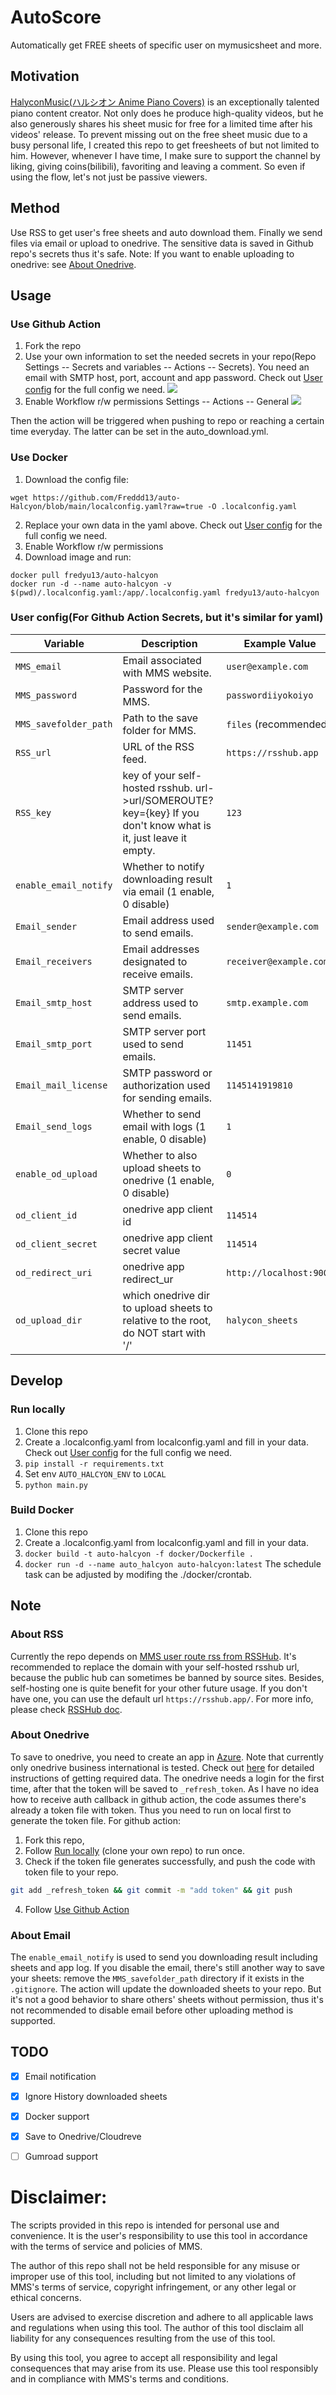 # AutoScore
Automatically get FREE sheets of specific user on mymusicsheet and more.

## Motivation
[HalyconMusic(ハルシオン Anime Piano Covers)](https://www.youtube.com/@HalcyonMusic) is an exceptionally talented piano content creator. Not only does he produce high-quality videos, but he also generously shares his sheet music for free for a limited time after his videos' release. To prevent missing out on the free sheet music due to a busy personal life, I created this repo to get freesheets of but not limited to him. However, whenever I have time, I make sure to support the channel by liking, giving coins(bilibili), favoriting and leaving a comment. So even if using the flow, let's not just be passive viewers.

## Method
Use RSS to get user's free sheets and auto download them. Finally we send files via email or upload to onedrive. The sensitive data is saved in Github repo's secrets thus it's safe. 
Note: If you want to enable uploading to onedrive: see [About Onedrive](#About-Onedrive).

## Usage

### Use Github Action
1. Fork the repo
2. Use your own information to set the needed secrets in your repo(Repo Settings -- Secrets and variables -- Actions -- Secrets). You need an email with SMTP host, port, account and app password. Check out [User config](#User-config) for the full config we need.
![](docs/add_secrets.png)
3. Enable Workflow r/w permissions
Settings -- Actions -- General
![](docs/enable_rw.png)

Then the action will be triggered when pushing to repo or reaching a certain time everyday. The latter can be set in the auto_download.yml. 

### Use Docker
1. Download the config file:
```
wget https://github.com/Freddd13/auto-Halcyon/blob/main/localconfig.yaml?raw=true -O .localconfig.yaml
```
2. Replace your own data in the yaml above. Check out [User config](#User-config) for the full config we need.
3. Enable Workflow r/w permissions
3. Download image and run:
```
docker pull fredyu13/auto-halcyon
docker run -d --name auto-halcyon -v $(pwd)/.localconfig.yaml:/app/.localconfig.yaml fredyu13/auto-halcyon
```

### User config(For Github Action Secrets, but it's similar for yaml)
| Variable                  | Description                                         | Example Value          |
|---------------------------|-----------------------------------------------------|------------------------|
| `MMS_email`               | Email associated with MMS website.                | `user@example.com`     |
| `MMS_password`            | Password for the MMS.                        | `passwordiiyokoiyo`          |
| `MMS_savefolder_path`     | Path to the save folder for MMS.                   | `files` (recommended)      |
| `RSS_url`                 | URL of the RSS feed.                               | `https://rsshub.app`|
| `RSS_key`                 | key of your self-hosted rsshub. url->url/SOMEROUTE?key={key} If you don't know what is it, just leave it empty.                               | `123`|
| `enable_email_notify`      | Whether to notify downloading result via email  (1 enable, 0 disable)  | `1` |
| `Email_sender`            | Email address used to send emails.                 | `sender@example.com`   |
| `Email_receivers`         | Email addresses designated to receive emails.      | `receiver@example.com` |
| `Email_smtp_host`         | SMTP server address used to send emails.           | `smtp.example.com`     |
| `Email_smtp_port`         | SMTP server port used to send emails.              | `11451`                  |
| `Email_mail_license`      | SMTP password or authorization used for sending emails.  | `1145141919810`  |
| `Email_send_logs`      | Whether to send email with logs (1 enable, 0 disable)  | `1`  |
| `enable_od_upload`      | Whether to also upload sheets to onedrive (1 enable, 0 disable)  | `0`  |
| `od_client_id`      | onedrive app client id  | `114514`  |
| `od_client_secret`      | onedrive app client secret value | `114514`  |
| `od_redirect_uri`      | onedrive app redirect_ur  | `http://localhost:9001`  |
| `od_upload_dir`      | which onedrive dir to upload sheets to relative to the root, do NOT start with '/'  | `halycon_sheets`  |


## Develop
### Run locally
1. Clone this repo
2. Create a .localconfig.yaml from localconfig.yaml and fill in your data. Check out [User config](#User-config) for the full config we need.
3. `pip install -r requirements.txt`
4. Set env `AUTO_HALCYON_ENV` to `LOCAL`
4. `python main.py`

### Build Docker
1. Clone this repo
2. Create a .localconfig.yaml from localconfig.yaml and fill in your data. 
3. `docker build -t auto-halcyon -f docker/Dockerfile .`
4. `docker run -d --name auto_halcyon auto-halcyon:latest`
The schedule task can be adjusted by modifing the ./docker/crontab.


## Note
### About RSS
Currently the repo depends on [MMS user route rss from RSSHub](https://docs.rsshub.app/routes/social-media#youtube-user). It's recommended to replace the domain with your self-hosted rsshub url, because the public hub can sometimes be banned by source sites. Besides, self-hosting one is quite benefit for your other future usage. If you don't have one, you can use the default url `https://rsshub.app/`.
For more info, please check [RSSHub doc](https://docs.rsshub.app/).


### About Onedrive
To save to onedrive, you need to create an app in [Azure](https://portal.azure.com/#home). Note that currently only onedrive business international is tested.
Check out [here](auto_score/onedrive/README.md) for detailed instructions of getting required data.
The onedrive needs a login for the first time, after that the token will be saved to `_refresh_token`. As I have no idea how to receive auth callback in github action, the code assumes there's already a token file with token. Thus you need to run on local first to generate the token file. 
For github action:
1. Fork this repo,
2. Follow [Run locally](#Run-locally) (clone your own repo) to run once.
3. Check if the token file generates successfully, and push the code with token file to your repo.
```bash
git add _refresh_token && git commit -m "add token" && git push
```
4. Follow [Use Github Action](#Use-Github-Action)


### About Email
The `enable_email_notify` is used to send you downloading result including sheets and app log. If you disable the email, there's still another way to save your sheets: remove the `MMS_savefolder_path` directory if it exists in the `.gitignore`. The action will update the downloaded sheets to your repo. But it's not a good behavior to share others' sheets without permission, thus it's not recommended to disable email before other uploading method is supported.


## TODO
- [x] Email notification
- [x] Ignore History downloaded sheets
- [x] Docker support
- [x] Save to Onedrive/Cloudreve
- [ ] Gumroad support


# Disclaimer:
The scripts provided in this repo is intended for personal use and convenience. It is the user's responsibility to use this tool in accordance with the terms of service and policies of MMS.

The author of this repo shall not be held responsible for any misuse or improper use of this tool, including but not limited to any violations of MMS's terms of service, copyright infringement, or any other legal or ethical concerns.

Users are advised to exercise discretion and adhere to all applicable laws and regulations when using this tool. The author of this tool disclaim all liability for any consequences resulting from the use of this tool.

By using this tool, you agree to accept all responsibility and legal consequences that may arise from its use.
Please use this tool responsibly and in compliance with MMS's terms and conditions.
